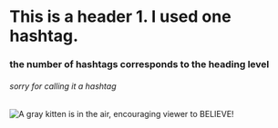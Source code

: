# This is a header 1. I used one hashtag. #
### the number of hashtags corresponds to the heading level ###
###### sorry for calling it a hashtag ######

![A gray kitten is in the air, encouraging viewer to BELIEVE!](https://m.media-amazon.com/images/I/91CojPTqKjL.jpg)
